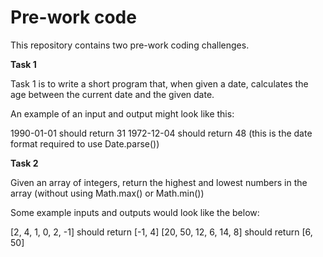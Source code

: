 # Pre-work code

This repository contains two pre-work coding challenges.

**Task 1**

Task 1 is to write a short program that, when given a date, calculates the age between the current date and the given date. 

An example of an input and output might look like this: 

1990-01-01 should return 31
1972-12-04 should return 48 (this is the date format required to use Date.parse())

**Task 2**

Given an array of integers, return the highest and lowest numbers in the array (without using Math.max() or Math.min())

Some example inputs and outputs would look like the below:

[2, 4, 1, 0, 2, -1] should return [-1, 4]
[20, 50, 12, 6, 14, 8] should return [6, 50]
